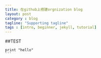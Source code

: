 ```yaml
---
title: 在github上搭建orgnization blog
layout: post
category : blog
tagline: "Supporting tagline"
tags : [intro, beginner, jekyll, tutorial]
---
```


##TEST

````
print "hello"
```
